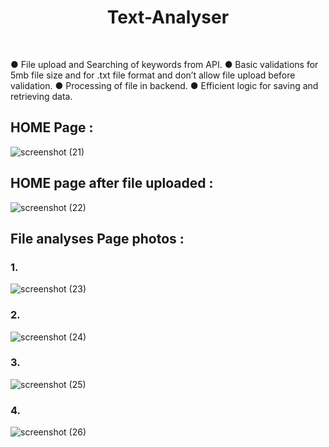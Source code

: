 <h1 align="center" >
  Text-Analyser
</h1>
<br/>

● File upload and Searching of keywords from API.
● Basic validations for 5mb file size and for .txt file format and don’t allow file upload before validation.
● Processing of file in backend.
● Efficient logic for saving and retrieving data.


## HOME Page : 

![screenshot (21)](https://github.com/anshul-devloper/Text-Analyser/assets/89250504/74481f99-1a4b-42eb-9263-36eac24a9325)

## HOME page after file uploaded :

![screenshot (22)](https://github.com/anshul-devloper/Text-Analyser/assets/89250504/f52d33dc-4e9f-4c7b-8fc4-201b43ebdda4)

## File analyses Page photos :
### 1.
![screenshot (23)](https://github.com/anshul-devloper/Text-Analyser/assets/89250504/fa361409-759f-4bb2-bdd0-76984b2bd8a1)
### 2.
![screenshot (24)](https://github.com/anshul-devloper/Text-Analyser/assets/89250504/55560e93-db32-4b75-bbb2-9af05949104c)
### 3.
![screenshot (25)](https://github.com/anshul-devloper/Text-Analyser/assets/89250504/bef7566c-c195-4a4c-acee-2d0f5f26bdf2)
### 4.
![screenshot (26)](https://github.com/anshul-devloper/Text-Analyser/assets/89250504/f221f0c6-fa93-4d3a-b075-9e42f56d1712)
